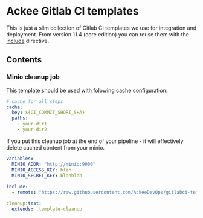 # Ackee Gitlab CI templates

This is just a slim collection of Gitlab CI templates we use 
for integration and deployment. From version 11.4 (core edition) 
you can reuse them with the 
[include](https://docs.gitlab.com/ee/ci/yaml/#include) directive.

## Contents

### Minio cleanup job

[This template](templates/minio-cleanup.yml) should be used with folowing cache configuration:

```yaml
# cache for all steps
cache:
  key: ${CI_COMMIT_SHORT_SHA}
  paths:
    - your-dir1
    - your-dir2
```

If you put this cleanup job at the end of your pipeline - it will effectively 
delete cached content from your minio.

```yaml
variables:
  MINIO_ADDR: "http://minio:9000"
  MINIO_ACCESS_KEY: blah
  MINIO_SECRET_KEY: blahblah
  
include:
  - remote: "https://raw.githubusercontent.com/AckeeDevOps/gitlabci-templates/master/templates/minio-cleanup.yml"

cleanup:test:
  extends: .template-cleanup
```
